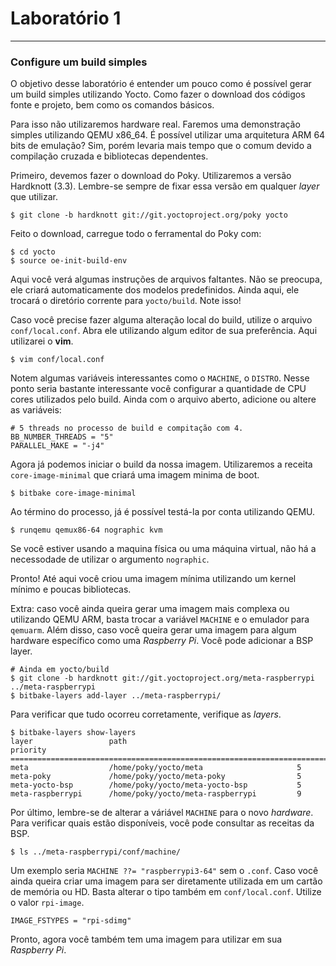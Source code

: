 # Laboratório 1
---------------

### Configure um build simples

O objetivo desse laboratório é entender um pouco como é possível gerar um build simples utilizando Yocto. Como fazer o download dos códigos fonte e projeto, bem como os comandos básicos.

Para isso não utilizaremos hardware real. Faremos uma demonstração simples utilizando QEMU x86_64. É possível utilizar uma arquitetura ARM 64 bits de emulação? Sim, porém levaria mais tempo que o comum devido a compilação cruzada e bibliotecas dependentes.

Primeiro, devemos fazer o download do Poky. Utilizaremos a versão Hardknott (3.3). Lembre-se sempre de fixar essa versão em qualquer *layer* que utilizar.

    $ git clone -b hardknott git://git.yoctoproject.org/poky yocto
    
Feito o download, carregue todo o ferramental do Poky com:

    $ cd yocto
    $ source oe-init-build-env
    
Aqui você verá algumas instruções de arquivos faltantes. Não se preocupa, ele criará automaticamente dos modelos predefinidos. Ainda aqui, ele trocará o diretório corrente para `yocto/build`. Note isso!

Caso você precise fazer alguma alteração local do build, utilize o arquivo `conf/local.conf`. Abra ele utilizando algum editor de sua preferência. Aqui utilizarei o **vim**.

    $ vim conf/local.conf
    
Notem algumas variáveis interessantes como o `MACHINE`, o `DISTRO`. Nesse ponto seria bastante interessante você configurar a quantidade de CPU cores utilizados pelo build. Ainda com o arquivo aberto, adicione ou altere as variáveis:

    # 5 threads no processo de build e compitação com 4.
    BB_NUMBER_THREADS = "5"
    PARALLEL_MAKE = "-j4"

Agora já podemos iniciar o build da nossa imagem. Utilizaremos a receita `core-image-minimal` que criará uma imagem minima de boot.

    $ bitbake core-image-minimal
    
Ao término do processo, já é possível testá-la por conta utilizando QEMU.

    $ runqemu qemux86-64 nographic kvm
    
Se você estiver usando a maquina física ou uma máquina virtual, não há a necessodade de utilizar o argumento `nographic`.

Pronto! Até aqui você criou uma imagem mínima utilizando um kernel mínimo e poucas bibliotecas.

Extra: caso você ainda queira gerar uma imagem mais complexa ou utilizando QEMU ARM, basta trocar a variável `MACHINE` e o emulador para `qemuarm`. Além disso, caso você queira gerar uma imagem para algum hardware específico como uma *Raspberry Pi*. Você pode adicionar a BSP layer.

    # Ainda em yocto/build
    $ git clone -b hardknott git://git.yoctoproject.org/meta-raspberrypi ../meta-raspberrypi
    $ bitbake-layers add-layer ../meta-raspberrypi/
    
Para verificar que tudo ocorreu corretamente, verifique as *layers*.

    $ bitbake-layers show-layers
    layer                 path                                      priority
    ==========================================================================
    meta                  /home/poky/yocto/meta                     5
    meta-poky             /home/poky/yocto/meta-poky                5
    meta-yocto-bsp        /home/poky/yocto/meta-yocto-bsp           5
    meta-raspberrypi      /home/poky/yocto/meta-raspberrypi         9
    
Por último, lembre-se de alterar a váriável `MACHINE` para o novo *hardware*. Para verificar quais estão disponíveis, você pode consultar as receitas da BSP.

    $ ls ../meta-raspberrypi/conf/machine/
    
Um exemplo seria `MACHINE ??= "raspberrypi3-64"` sem o `.conf`. Caso você ainda queira criar uma imagem para ser diretamente utilizada em um cartão de memória ou HD. Basta alterar o tipo também em `conf/local.conf`. Utilize o valor `rpi-image`.

    IMAGE_FSTYPES = "rpi-sdimg"
    
Pronto, agora você também tem uma imagem para utilizar em sua *Raspberry Pi*.
